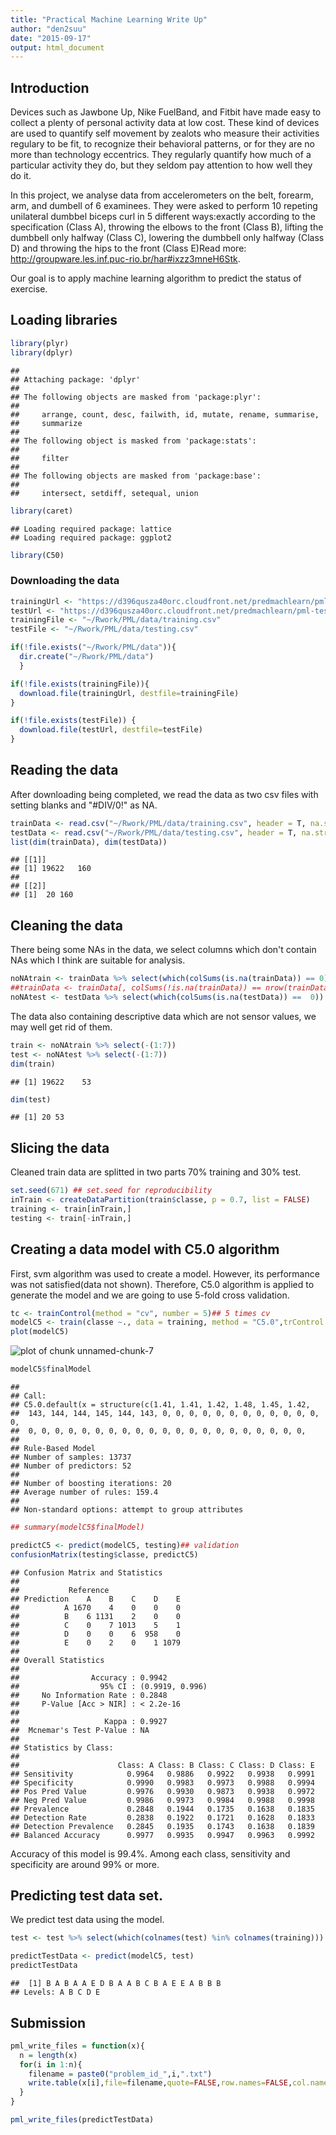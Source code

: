 ```yaml
---
title: "Practical Machine Learning Write Up"
author: "den2suu"
date: "2015-09-17"
output: html_document
---
```


## Introduction

Devices such as Jawbone Up, Nike FuelBand, and Fitbit have made easy to collect a plenty of personal activity data at low cost. These kind of devices are used to quantify self movement by zealots who measure their activities regulary to be fit, to recognize their behavioral patterns, or for they are no more than technology eccentrics. They regularly quantify how much of a particular activity they do, but they seldom pay attention to how well they do it.

In this project, we analyse data from accelerometers on the belt, forearm, arm, and dumbell of 6 examinees. They were asked to perform 10 repeting unilateral dumbbel biceps curl in 5 different ways:exactly according to the specification (Class A), throwing the elbows to the front (Class B), lifting the dumbbell only halfway (Class C), lowering the dumbbell only halfway (Class D) and throwing the hips to the front (Class E)Read more: http://groupware.les.inf.puc-rio.br/har#ixzz3mneH6Stk.

Our goal is to apply machine learning algorithm to predict the status of exercise.


## Loading libraries


```r
library(plyr)
library(dplyr)
```

```
## 
## Attaching package: 'dplyr'
## 
## The following objects are masked from 'package:plyr':
## 
##     arrange, count, desc, failwith, id, mutate, rename, summarise,
##     summarize
## 
## The following object is masked from 'package:stats':
## 
##     filter
## 
## The following objects are masked from 'package:base':
## 
##     intersect, setdiff, setequal, union
```

```r
library(caret)
```

```
## Loading required package: lattice
## Loading required package: ggplot2
```

```r
library(C50)
```

### Downloading the data

```r
trainingUrl <- "https://d396qusza40orc.cloudfront.net/predmachlearn/pml-training.csv"
testUrl <- "https://d396qusza40orc.cloudfront.net/predmachlearn/pml-testing.csv"
trainingFile <- "~/Rwork/PML/data/training.csv"
testFile <- "~/Rwork/PML/data/testing.csv"

if(!file.exists("~/Rwork/PML/data")){
  dir.create("~/Rwork/PML/data")
  }

if(!file.exists(trainingFile)){
  download.file(trainingUrl, destfile=trainingFile)
}

if(!file.exists(testFile)) {
  download.file(testUrl, destfile=testFile)
}
```

## Reading the data
After downloading being completed, we read the data as two csv files with setting blanks and "#DIV/0!" as NA.


```r
trainData <- read.csv("~/Rwork/PML/data/training.csv", header = T, na.strings = c("NA", "", "#DIV/0!"))
testData <- read.csv("~/Rwork/PML/data/testing.csv", header = T, na.strings = c("NA", "", "#DIV/0!"))
list(dim(trainData), dim(testData))
```

```
## [[1]]
## [1] 19622   160
## 
## [[2]]
## [1]  20 160
```

## Cleaning the data

There being some NAs in the data, we select columns which don't contain NAs which I think are suitable for analysis.


```r
noNAtrain <- trainData %>% select(which(colSums(is.na(trainData)) == 0)) 
##trainData <- trainData[, colSums(!is.na(trainData)) == nrow(trainData) ]
noNAtest <- testData %>% select(which(colSums(is.na(testData)) ==  0))
```

The data also containing descriptive data which are not sensor values, we may well get rid of them.

```r
train <- noNAtrain %>% select(-(1:7))
test <- noNAtest %>% select(-(1:7))
dim(train)
```

```
## [1] 19622    53
```

```r
dim(test)
```

```
## [1] 20 53
```

## Slicing the data

Cleaned train data are splitted in two parts 70% training and 30% test.

```r
set.seed(671) ## set.seed for reproducibility
inTrain <- createDataPartition(train$classe, p = 0.7, list = FALSE)
training <- train[inTrain,]
testing <- train[-inTrain,]
```

## Creating a data model with C5.0 algorithm

First, svm algorithm was used to create a model. However, its performance was not satisfied(data not shown). Therefore, C5.0 algorithm is applied to generate the model and we are going to use 5-fold cross validation.


```r
tc <- trainControl(method = "cv", number = 5)## 5 times cv
modelC5 <- train(classe ~., data = training, method = "C5.0",trControl = tc)## using c5.0 algorithm
plot(modelC5)
```

![plot of chunk unnamed-chunk-7](figure/unnamed-chunk-7-1.png) 

```r
modelC5$finalModel
```

```
## 
## Call:
## C5.0.default(x = structure(c(1.41, 1.41, 1.42, 1.48, 1.45, 1.42,
##  143, 144, 144, 145, 144, 143, 0, 0, 0, 0, 0, 0, 0, 0, 0, 0, 0, 0, 0,
##  0, 0, 0, 0, 0, 0, 0, 0, 0, 0, 0, 0, 0, 0, 0, 0, 0, 0, 0, 0, 0,
## 
## Rule-Based Model
## Number of samples: 13737 
## Number of predictors: 52 
## 
## Number of boosting iterations: 20 
## Average number of rules: 159.4 
## 
## Non-standard options: attempt to group attributes
```

```r
## summary(modelC5$finalModel)

predictC5 <- predict(modelC5, testing)## validation
confusionMatrix(testing$classe, predictC5)
```

```
## Confusion Matrix and Statistics
## 
##           Reference
## Prediction    A    B    C    D    E
##          A 1670    4    0    0    0
##          B    6 1131    2    0    0
##          C    0    7 1013    5    1
##          D    0    0    6  958    0
##          E    0    2    0    1 1079
## 
## Overall Statistics
##                                          
##                Accuracy : 0.9942         
##                  95% CI : (0.9919, 0.996)
##     No Information Rate : 0.2848         
##     P-Value [Acc > NIR] : < 2.2e-16      
##                                          
##                   Kappa : 0.9927         
##  Mcnemar's Test P-Value : NA             
## 
## Statistics by Class:
## 
##                      Class: A Class: B Class: C Class: D Class: E
## Sensitivity            0.9964   0.9886   0.9922   0.9938   0.9991
## Specificity            0.9990   0.9983   0.9973   0.9988   0.9994
## Pos Pred Value         0.9976   0.9930   0.9873   0.9938   0.9972
## Neg Pred Value         0.9986   0.9973   0.9984   0.9988   0.9998
## Prevalence             0.2848   0.1944   0.1735   0.1638   0.1835
## Detection Rate         0.2838   0.1922   0.1721   0.1628   0.1833
## Detection Prevalence   0.2845   0.1935   0.1743   0.1638   0.1839
## Balanced Accuracy      0.9977   0.9935   0.9947   0.9963   0.9992
```
Accuracy of this model is 99.4%. Among each class, sensitivity and specificity are around 99% or more. 

## Predicting test data set.

We predict test data using the model.


```r
test <- test %>% select(which(colnames(test) %in% colnames(training)))

predictTestData <- predict(modelC5, test)
predictTestData
```

```
##  [1] B A B A A E D B A A B C B A E E A B B B
## Levels: A B C D E
```

## Submission 


```r
pml_write_files = function(x){
  n = length(x)
  for(i in 1:n){
    filename = paste0("problem_id_",i,".txt")
    write.table(x[i],file=filename,quote=FALSE,row.names=FALSE,col.names=FALSE)
  }
}

pml_write_files(predictTestData)
```


